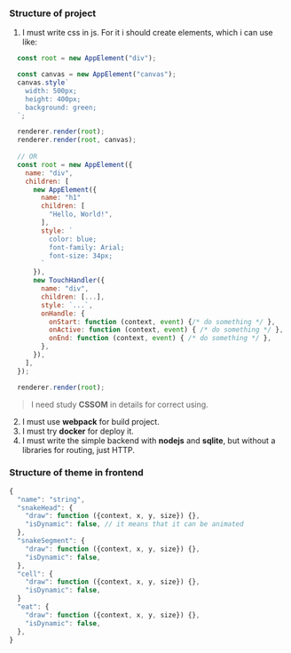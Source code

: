 ### Structure of project
1. I must write css in js. For it i should create elements, which i can use like:
```javascript
  const root = new AppElement("div");

  const canvas = new AppElement("canvas");
  canvas.style`
    width: 500px;
    height: 400px;
    background: green;
  `;

  renderer.render(root);
  renderer.render(root, canvas);
  
  // OR
  const root = new AppElement({
    name: "div",
    children: [
      new AppElement({
        name: "h1"
        children: [
          "Hello, World!",
        ],
        style: `
          color: blue;
          font-family: Arial;
          font-size: 34px;
        `
      }),
      new TouchHandler({
        name: "div",
        children: [...],
        style: `...`,
        onHandle: {
          onStart: function (context, event) {/* do something */ },
          onActive: function (context, event) { /* do something */ },
          onEnd: function (context, event) { /* do something */ },
        },
      }),
    ],
  });

  renderer.render(root);
```
> I need study **CSSOM** in details for correct using.
2. I must use **webpack** for build project.
3. I must try **docker** for deploy it.
4. I must write the simple backend with **nodejs** and **sqlite**, but without a libraries for routing, just HTTP.
### Structure of theme in frontend

```javascript
{
  "name": "string",
  "snakeHead": {
    "draw": function ({context, x, y, size}) {},
    "isDynamic": false, // it means that it can be animated
  },
  "snakeSegment": {
    "draw": function ({context, x, y, size}) {},
    "isDynamic": false,
  },
  "cell": {
    "draw": function ({context, x, y, size}) {},
    "isDynamic": false,
  }
  "eat": {
    "draw": function ({context, x, y, size}) {},
    "isDynamic": false,
  },
}
```
